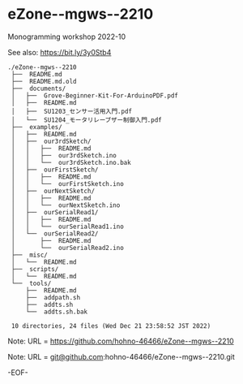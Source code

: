 # eZone--mgws--2210

Monogramming workshop 2022-10

See also: https://bit.ly/3y0Stb4

    ./eZone--mgws--2210
     ├──  README.md
     ├──  README.md.old
     ├──  documents/
     │   ├──  Grove-Beginner-Kit-For-ArduinoPDF.pdf
     │   ├──  README.md
     │   ├──  SU1203_センサー活用入門.pdf
     │   └──  SU1204_モータリレーブザー制御入門.pdf
     ├──  examples/
     │   ├──  README.md
     │   ├──  our3rdSketch/
     │   │   ├──  README.md
     │   │   ├──  our3rdSketch.ino
     │   │   └──  our3rdSketch.ino.bak
     │   ├──  ourFirstSketch/
     │   │   ├──  README.md
     │   │   └──  ourFirstSketch.ino
     │   ├──  ourNextSketch/
     │   │   ├──  README.md
     │   │   └──  ourNextSketch.ino
     │   ├──  ourSerialRead1/
     │   │   ├──  README.md
     │   │   └──  ourSerialRead1.ino
     │   └──  ourSerialRead2/
     │       ├──  README.md
     │       └──  ourSerialRead2.ino
     ├──  misc/
     │   └──  README.md
     ├──  scripts/
     │   └──  README.md
     └──  tools/
         ├──  README.md
         ├──  addpath.sh
         ├──  addts.sh
         └──  addts.sh.bak
     
     10 directories, 24 files (Wed Dec 21 23:58:52 JST 2022)


Note: URL = https://github.com/hohno-46466/eZone--mgws--2210

Note: URL = git@github.com:hohno-46466/eZone--mgws--2210.git

-EOF-
